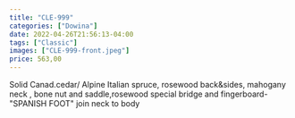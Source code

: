 ```yaml
---
title: "CLE-999"
categories: ["Dowina"]
date: 2022-04-26T21:56:13-04:00
tags: ["Classic"]
images: ["CLE-999-front.jpeg"]
price: 563,00
---
```


Solid Canad.cedar/ Alpine Italian spruce, rosewood back&sides, mahogany neck , bone nut and saddle,rosewood special bridge and fingerboard- "SPANISH FOOT" join neck to body
